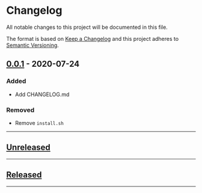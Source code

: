 # Changelog

All notable changes to this project will be documented in this file.

The format is based on [Keep a Changelog][Keep a Changelog] and this project adheres to [Semantic Versioning][Semantic Versioning].

## [0.0.1] - 2020-07-24

### Added

- Add CHANGELOG.md

### Removed

- Remove `install.sh`

---

## [Unreleased]

---

## [Released]

---

<!-- Links -->
[Keep a Changelog]: https://keepachangelog.com/
[Semantic Versioning]: https://semver.org/

<!-- Versions -->
[Unreleased]: https://github.com/kannkyo/spacepython/compare/v0.0.1...HEAD
[Released]: https://github.com/kannkyo/spacepython/releases
[0.0.2]: https://github.com/kannkyo/spacepython/compare/v0.0.1..v0.0.2
[0.0.1]: https://github.com/kannkyo/spacepython/releases/v0.0.1
